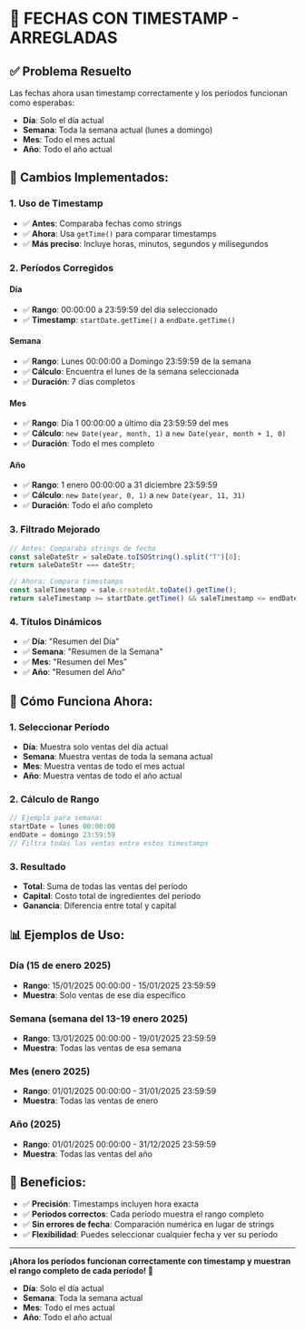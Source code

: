 # 📅 FECHAS CON TIMESTAMP - ARREGLADAS

## ✅ Problema Resuelto

Las fechas ahora usan timestamp correctamente y los períodos funcionan como esperabas:

- **Día**: Solo el día actual
- **Semana**: Toda la semana actual (lunes a domingo)
- **Mes**: Todo el mes actual
- **Año**: Todo el año actual

## 🔧 **Cambios Implementados:**

### 1. **Uso de Timestamp**
- ✅ **Antes**: Comparaba fechas como strings
- ✅ **Ahora**: Usa `getTime()` para comparar timestamps
- ✅ **Más preciso**: Incluye horas, minutos, segundos y milisegundos

### 2. **Períodos Corregidos**

#### **Día**
- ✅ **Rango**: 00:00:00 a 23:59:59 del día seleccionado
- ✅ **Timestamp**: `startDate.getTime()` a `endDate.getTime()`

#### **Semana**
- ✅ **Rango**: Lunes 00:00:00 a Domingo 23:59:59 de la semana
- ✅ **Cálculo**: Encuentra el lunes de la semana seleccionada
- ✅ **Duración**: 7 días completos

#### **Mes**
- ✅ **Rango**: Día 1 00:00:00 a último día 23:59:59 del mes
- ✅ **Cálculo**: `new Date(year, month, 1)` a `new Date(year, month + 1, 0)`
- ✅ **Duración**: Todo el mes completo

#### **Año**
- ✅ **Rango**: 1 enero 00:00:00 a 31 diciembre 23:59:59
- ✅ **Cálculo**: `new Date(year, 0, 1)` a `new Date(year, 11, 31)`
- ✅ **Duración**: Todo el año completo

### 3. **Filtrado Mejorado**
```javascript
// Antes: Comparaba strings de fecha
const saleDateStr = saleDate.toISOString().split("T")[0];
return saleDateStr === dateStr;

// Ahora: Compara timestamps
const saleTimestamp = sale.createdAt.toDate().getTime();
return saleTimestamp >= startDate.getTime() && saleTimestamp <= endDate.getTime();
```

### 4. **Títulos Dinámicos**
- ✅ **Día**: "Resumen del Día"
- ✅ **Semana**: "Resumen de la Semana"
- ✅ **Mes**: "Resumen del Mes"
- ✅ **Año**: "Resumen del Año"

## 🎯 **Cómo Funciona Ahora:**

### 1. **Seleccionar Período**
- **Día**: Muestra solo ventas del día actual
- **Semana**: Muestra ventas de toda la semana actual
- **Mes**: Muestra ventas de todo el mes actual
- **Año**: Muestra ventas de todo el año actual

### 2. **Cálculo de Rango**
```javascript
// Ejemplo para semana:
startDate = lunes 00:00:00
endDate = domingo 23:59:59
// Filtra todas las ventas entre estos timestamps
```

### 3. **Resultado**
- **Total**: Suma de todas las ventas del período
- **Capital**: Costo total de ingredientes del período
- **Ganancia**: Diferencia entre total y capital

## 📊 **Ejemplos de Uso:**

### Día (15 de enero 2025)
- **Rango**: 15/01/2025 00:00:00 - 15/01/2025 23:59:59
- **Muestra**: Solo ventas de ese día específico

### Semana (semana del 13-19 enero 2025)
- **Rango**: 13/01/2025 00:00:00 - 19/01/2025 23:59:59
- **Muestra**: Todas las ventas de esa semana

### Mes (enero 2025)
- **Rango**: 01/01/2025 00:00:00 - 31/01/2025 23:59:59
- **Muestra**: Todas las ventas de enero

### Año (2025)
- **Rango**: 01/01/2025 00:00:00 - 31/12/2025 23:59:59
- **Muestra**: Todas las ventas del año

## 🚀 **Beneficios:**

- ✅ **Precisión**: Timestamps incluyen hora exacta
- ✅ **Períodos correctos**: Cada período muestra el rango completo
- ✅ **Sin errores de fecha**: Comparación numérica en lugar de strings
- ✅ **Flexibilidad**: Puedes seleccionar cualquier fecha y ver su período

---

**¡Ahora los períodos funcionan correctamente con timestamp y muestran el rango completo de cada período! 🎉**

- **Día**: Solo el día actual
- **Semana**: Toda la semana actual
- **Mes**: Todo el mes actual
- **Año**: Todo el año actual
